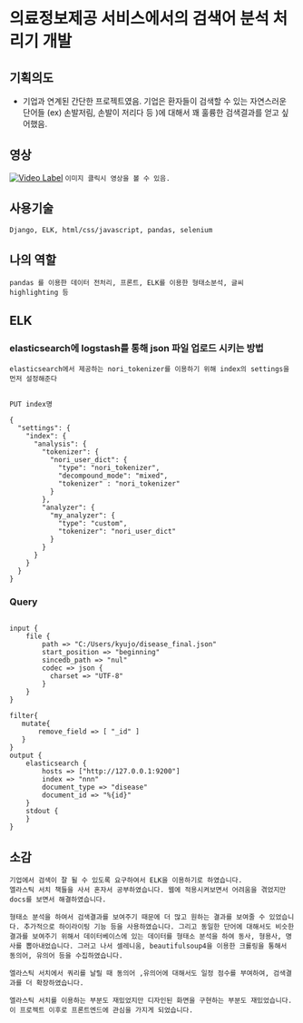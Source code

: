 ﻿# 의료정보제공 서비스에서의 검색어 분석 처리기 개발

## 기획의도

- 기업과 연계된 간단한 프로젝트였음. 기업은 환자들이 검색할 수 있는 자연스러운 단어들 (ex) 손발저림, 손발이 저리다 등 )에 대해서 꽤 훌륭한 검색결과를 얻고 싶어했음.

## 영상
[![Video Label](https://img.youtube.com/vi/VvlSdg_KoP8/0.jpg)](https://www.youtube.com/watch?v=VvlSdg_KoP8)
`이미지 클릭시 영상을 볼 수 있음.`

## 사용기술
`Django, ELK, html/css/javascript, pandas, selenium`

## 나의 역할
`pandas 를 이용한 데이터 전처리, 프론트, ELK를 이용한 형태소분석, 글씨 highlighting 등`

## ELK

### elasticsearch에 logstash를 통해 json 파일 업로드 시키는 방법

`elasticsearch에서 제공하는 nori_tokenizer를 이용하기 위해 index의 settings을 먼저 설정해준다`

<pre><code>
PUT index명

{
  "settings": {
    "index": {
      "analysis": {
        "tokenizer": {
          "nori_user_dict": {
            "type": "nori_tokenizer",
            "decompound_mode": "mixed",
            "tokenizer" : "nori_tokenizer"
          }
        },
        "analyzer": {
          "my_analyzer": {
            "type": "custom",
            "tokenizer": "nori_user_dict"
          }
        }
      }
    }
  }
}
</code></pre>

### Query

<pre><code>
input {
	file {
    	path => "C:/Users/kyujo/disease_final.json"
    	start_position => "beginning"
    	sincedb_path => "nul"
    	codec => json {
          charset => "UTF-8"
        }
	}
}

filter{
   mutate{
       remove_field => [ "_id" ]
   }
}
output {
	elasticsearch {
        hosts => ["http://127.0.0.1:9200"]
        index => "nnn" 
        document_type => "disease"
        document_id => "%{id}"
	}
	stdout {
	}
}
</code></pre>

## 소감
```
기업에서 검색이 잘 될 수 있도록 요구하여서 ELK을 이용하기로 하였습니다. 
엘라스틱 서치 책들을 사서 혼자서 공부하였습니다. 웹에 적용시켜보면서 어려움을 겪었지만 docs를 보면서 해결하였습니다.

형태소 분석을 하여서 검색결과를 보여주기 때문에 더 많고 원하는 결과를 보여줄 수 있었습니다. 추가적으로 하이라이팅 기능 등을 사용하였습니다. 그리고 동일한 단어에 대해서도 비슷한 결과를 보여주기 위해서 데이터베이스에 있는 데이터를 형태소 분석을 하여 동사, 형용사, 명사를 뽑아내었습니다. 그러고 나서 셀레니움, beautifulsoup4을 이용한 크롤링을 통해서 동의어, 유의어 등을 수집하였습니다.

엘라스틱 서치에서 쿼리를 날릴 때 동의어 ,유의어에 대해서도 일정 점수를 부여하여, 검색결과를 더 확장하였습니다. 

엘라스틱 서치를 이용하는 부분도 재밌었지만 디자인된 화면을 구현하는 부분도 재밌었습니다. 이 프로젝트 이후로 프론트엔드에 관심을 가지게 되었습니다. 
```
